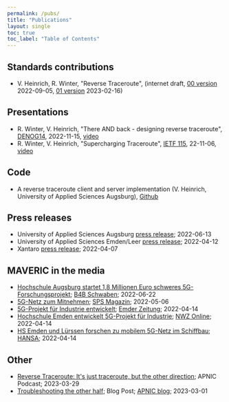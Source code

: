 ```yaml
---
permalink: /pubs/
title: "Publications"
layout: single
toc: true
toc_label: "Table of Contents"
---
```


## Standards contributions

* V. Heinrich, R. Winter, "Reverse Traceroute", 
(internet draft, [00 version](https://datatracker.ietf.org/doc/html/draft-heiwin-intarea-reverse-traceroute-00) 2022-09-05,
[01 version](https://datatracker.ietf.org/doc/html/draft-heiwin-intarea-reverse-traceroute-01) 2023-02-16)

## Presentations

* R. Winter, V. Heinrich, "There AND back - designing reverse traceroute", [DENOG14](https://www.denog.de/de/meetings/denog14/index.html), 2022-11-15, [video](https://www.youtube.com/watch?v=Y7NtqLEtgjU)
* R. Winter, V. Heinrich, "Supercharging Traceroute", [IETF 115](https://datatracker.ietf.org/meeting/115/materials/slides-115-hotrfc-sessa-5-supercharging-traceroute), 22-11-06, [video](https://www.youtube.com/watch?v=j0TLYpvK4NQ&t=1460s)

## Code

* A reverse traceroute client and server implementation (V. Heinrich, University of Applied Sciences Augsburg), [Github](https://github.com/hsanet/reverse-traceroute)

## Press releases

* University of Applied Sciences Augsburg [press release](/assets/pdf/HSA_PM_BMWK-Projekt_MAVERIC.pdf); 2022-06-13
* University of Applied Sciences Emden/Leer [press release](https://www.hs-emden-leer.de/en/generic-pages/article?tx_news_pi1%5Baction%5D=detail&tx_news_pi1%5Bcontroller%5D=News&tx_news_pi1%5Bnews%5D=5761&cHash=6b9f34a3f835e83149b4bf6577154fb9); 2022-04-12
* Xantaro [press release](https://www.xantaro.net/bmwk-projekt-maveric-fuer-erleichterten-einsatz-von-5g-im-unternehmensnetz/); 2022-04-07

## MAVERIC in the media

* [Hochschule Augsburg startet 1,8 Millionen Euro schweres 5G-Forschungsprojekt](https://www.b4bschwaben.de/b4b-nachrichten/augsburg_artikel,-hochschule-augsburg-startet-18-millionen-euro-schweres-5gforschungsprojekt-_arid,267327.html); [B4B Schwaben](https://www.b4bschwaben.de/); 2022-06-22
* [5G-Netz zum Mitnehmen](https://www.sps-magazin.de/wireless-mobilfunk/5g-netz-zum-mitnehmen/); [SPS Magazin](https://www.sps-magazin.de); 2022-05-06
* [5G-Projekt für Industrie entwickelt](/assets/pdf/2022-04-14_Emder_Zeitung_-_14-04-2022_print.pdf); [Emder Zeitung](https://www.emderzeitung.de/); 2022-04-14
* [Hochschule Emden entwickelt 5G-Projekt für Industrie](https://www.nwzonline.de/plus-emden/emden-digitalisierung-hochschule-emden-entwickelt-5g-projekt-fuer-industrie-projekt-maveric_a_51,6,4229545147.html); [NWZ Online](https://www.nwzonline.de/); 2022-04-14
* [HS Emden und Lürssen forschen zu mobilem 5G-Netz im Schiffbau](https://hansa-online.de/2022/04/featured/193913/hs-emden-und-luerssen-forschen-zu-mobilem-5g-netz-im-schiffbau/); [HANSA](https://hansa-online.de/); 2022-04-14

## Other

* [Reverse Traceroute: It's just traceroute, but the other direction](https://blubrry.com/ping_podcast/94883480/reverse-traceroute-its-just-traceroute-but-the-other-direction/); APNIC Podcast; 2023-03-29
* [Troubleshooting the other half](https://blog.apnic.net/2023/03/01/troubleshooting-the-other-half/); Blog Post; [APNIC blog](https://blog.apnic.net/); 2023-03-01
